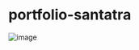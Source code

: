 # portfolio-santatra
<img align="left" src="https://santatra-michado.com/wp-content/uploads/2024/10/banniere.jpg" alt="image" />

